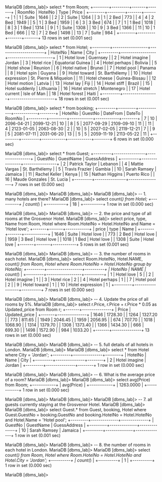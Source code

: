 MariaDB [dbms_lab]> select * from Room;
+--------+---------+-------+-------+
| RoomNo | HotelNo | Type  | Price |
+--------+---------+-------+-------+
|      1 |       1 | Suite |  1646 |
|      2 |       2 | Suite |  1264 |
|      3 |       1 | 2 Bed |   773 |
|      4 |       4 | 2 Bed |  1949 |
|      5 |       1 | 3 Bed |  1959 |
|      6 |       3 | 3 Bed |   674 |
|      7 |       1 | 1 Bed |  1018 |
|      8 |       3 | 1 Bed |  1314 |
|      9 |       1 | Suite |  1308 |
|     10 |       9 | 3 Bed |  1366 |
|     11 |      10 | 1 Bed |   666 |
|     12 |       7 | 2 Bed |  1498 |
|     13 |       7 | Suite |   984 |
+--------+---------+-------+-------+
13 rows in set (0.001 sec)

MariaDB [dbms_lab]> select * from Hotel;
+---------+------------------+-----------------------+
| HotelNo | Name             | City                  |
+---------+------------------+-----------------------+
|       1 | Hotel love       | Guernsey              |
|       2 | Hotel imagine    | Jordan                |
|       3 | Hotel rice       | Equatorial Guinea     |
|       4 | Hotel perhaps    | Bolivia               |
|       5 | Hotel show       | Reunion               |
|       6 | Hotel native     | Brunei                |
|       7 | Hotel pool       | Panama                |
|       8 | Hotel spin       | Guyana                |
|       9 | Hotel toward     | St. Barthélemy        |
|      10 | Hotel expression | St. Pierre & Miquelon |
|      11 | Hotel cheese     | Guinea-Bissau         |
|      12 | Hotel motion     | Latvia                |
|      13 | Hotel lay        | Fiji                  |
|      14 | Hotel stiff      | Brazil                |
|      15 | Hotel suddenly   | Lithuania             |
|      16 | Hotel stretch    | Montenegro            |
|      17 | Hotel current    | Isle of Man           |
|      18 | Hotel forest     | Haiti                 |
+---------+------------------+-----------------------+
18 rows in set (0.001 sec)

MariaDB [dbms_lab]> select * from booking;
+---------+---------+------------+------------+--------+
| HotelNo | GuestNo | DateFrom   | DateTo     | RoomNo |
+---------+---------+------------+------------+--------+
|       7 |      10 | 2096-04-21 | 2099-12-21 |     10 |
|       8 |       5 | 2077-09-29 | 2109-09-10 |     11 |
|      11 |       4 | 2123-01-05 | 2063-08-30 |      2 |
|      10 |       5 | 2027-02-05 | 2119-12-21 |      7 |
|       9 |       5 | 2081-07-11 | 2031-06-20 |     13 |
|       5 |       5 | 2059-11-19 | 2113-05-22 |     11 |
+---------+---------+------------+------------+--------+
6 rows in set (0.000 sec)

MariaDB [dbms_lab]> select * from Guest;
+---------+----------------+-----------------+
| GuestNo | GuestName      | GuessAddress    |
+---------+----------------+-----------------+
|       2 | Patrick Taylor | Lebanon         |
|       4 | Mattie Vargas  | St. Barthélemy  |
|       5 | Travis Frazier | Gambia          |
|      10 | Sarah Ramsey   | Jamaica         |
|      11 | Rachel Keller  | Kenya           |
|      15 | Nathan Higgins | Puerto Rico     |
|      16 | Maude Gonzales | St. Lucia       |
+---------+----------------+-----------------+
7 rows in set (0.000 sec)

MariaDB [dbms_lab]>
MariaDB [dbms_lab]>
MariaDB [dbms_lab]> -- 1. many hotels are there?
MariaDB [dbms_lab]> select count(*) from Hotel;
+----------+
| count(*) |
+----------+
|       18 |
+----------+
1 row in set (0.000 sec)

MariaDB [dbms_lab]>
MariaDB [dbms_lab]> -- 2. the price and type of all rooms at the Grosvenor Hotel.
MariaDB [dbms_lab]> select price, type, Name from Room, Hotel where Room.HotelNo = Hotel.HotelNo and Name = 'Hotel love';
+-------+-------+------------+
| price | type  | Name       |
+-------+-------+------------+
|  1646 | Suite | Hotel love |
|   773 | 2 Bed | Hotel love |
|  1959 | 3 Bed | Hotel love |
|  1018 | 1 Bed | Hotel love |
|  1308 | Suite | Hotel love |
+-------+-------+------------+
5 rows in set (0.001 sec)

MariaDB [dbms_lab]>
MariaDB [dbms_lab]> -- 3. the number of rooms in each hotel.
MariaDB [dbms_lab]> select Room.HotelNo, Hotel.NAME,  count(*) from Room, Hotel where Room.HotelNo = Hotel.HotelNo group by HotelNo;
+---------+------------------+----------+
| HotelNo | NAME             | count(*) |
+---------+------------------+----------+
|       1 | Hotel love       |        5 |
|       2 | Hotel imagine    |        1 |
|       3 | Hotel rice       |        2 |
|       4 | Hotel perhaps    |        1 |
|       7 | Hotel pool       |        2 |
|       9 | Hotel toward     |        1 |
|      10 | Hotel expression |        1 |
+---------+------------------+----------+
7 rows in set (0.000 sec)

MariaDB [dbms_lab]>
MariaDB [dbms_lab]> -- 4. Update the price of all rooms by 5%.
MariaDB [dbms_lab]> select r.Price, r.Price + r.Price * 0.05 as Updated_price from Room r;
+-------+---------------+
| Price | Updated_price |
+-------+---------------+
|  1646 |       1728.30 |
|  1264 |       1327.20 |
|   773 |        811.65 |
|  1949 |       2046.45 |
|  1959 |       2056.95 |
|   674 |        707.70 |
|  1018 |       1068.90 |
|  1314 |       1379.70 |
|  1308 |       1373.40 |
|  1366 |       1434.30 |
|   666 |        699.30 |
|  1498 |       1572.90 |
|   984 |       1033.20 |
+-------+---------------+
13 rows in set (0.000 sec)

MariaDB [dbms_lab]>
MariaDB [dbms_lab]> -- 5. full details of all hotels in London.
MariaDB [dbms_lab]>
MariaDB [dbms_lab]> select * from Hotel where City = 'Jordan';
+---------+---------------+--------+
| HotelNo | Name          | City   |
+---------+---------------+--------+
|       2 | Hotel imagine | Jordan |
+---------+---------------+--------+
1 row in set (0.000 sec)

MariaDB [dbms_lab]>
MariaDB [dbms_lab]> -- 6. What is the average price of a room?
MariaDB [dbms_lab]>
MariaDB [dbms_lab]> select avg(Price) from Room;
+------------+
| avg(Price) |
+------------+
|  1263.0000 |
+------------+
1 row in set (0.000 sec)

MariaDB [dbms_lab]>
MariaDB [dbms_lab]>
MariaDB [dbms_lab]> -- 7. all guests currently staying at the Grosvenor Hotel.
MariaDB [dbms_lab]>
MariaDB [dbms_lab]> select Guest.* from Guest, booking, Hotel where Guest.GuestNo = booking.GuestNo and booking.HotelNo = Hotel.HotelNo and Hotel.Name = 'Hotel pool';
+---------+--------------+--------------+
| GuestNo | GuestName    | GuessAddress |
+---------+--------------+--------------+
|      10 | Sarah Ramsey | Jamaica      |
+---------+--------------+--------------+
1 row in set (0.001 sec)

MariaDB [dbms_lab]>
MariaDB [dbms_lab]> -- 8. the number of rooms in each hotel in London.
MariaDB [dbms_lab]>
MariaDB [dbms_lab]> select count(*) from Room, Hotel where Room.HotelNo = Hotel.HotelNo and Hotel.City = 'Jordan';
+----------+
| count(*) |
+----------+
|        1 |
+----------+
1 row in set (0.000 sec)

MariaDB [dbms_lab]>


